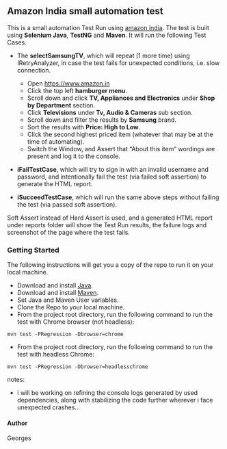 ## Amazon India small automation test

This is a small automation Test Run using [amazon india](https://amazon.in). The test is built using **Selenium Java**, **TestNG** and **Maven**. It will run the following Test Cases.

+ The **selectSamsungTV**, which will repeat (1 more time) using IRetryAnalyzer, in case the test fails for unexpected conditions, i.e. slow connection.

  - Open https://www.amazon.in
  - Click the top left **hamburger menu**.
  - Scroll down and click **TV, Appliances and Electronics** under **Shop by Department** section.
  - Click **Televisions** under **Tv, Audio & Cameras** sub section.
  - Scroll down and filter the results by **Samsung** brand.
  - Sort the results with **Price: High to Low**.
  - Click the second highest priced item (whatever that may be at the time of automating).
  - Switch the Window, and Assert that “About this item” wordings are present and log it to the console.

+ **iFailTestCase**, which will try to sign in with an invalid username and password, and intentionally fail the test (via failed soft assertion) to generate the HTML report.

+ **iSucceedTestCase**, which will run the same above steps without failing the test (via passed soft assertion).

Soft Assert instead of Hard Assert is used, and a generated HTML report under reports folder will show the Test Run results, the failure logs and screenshot of the page where the test fails.

### Getting Started
The following instructions will get you a copy of the repo to run it on your local machine.

- Download and install [Java](https://www.oracle.com/java/technologies/downloads/).
- Download and install [Maven](https://maven.apache.org/download.cgi).
- Set Java and Maven User variables.
- Clone the Repo to your local machine.
- From the project root directory, run the following command to run the test with Chrome browser (not headless):
```
mvn test -PRegression -Dbrowser=chrome
```
- From the project root directory, run the following command to run the test with headless Chrome:
```
mvn test -PRegression -Dbrowser=headlesschrome
```


notes:
- i will be working on refining the console logs generated by used dependencies, along with stabilizing the code further wherever i face unexpected crashes...

#### Author

Georges
